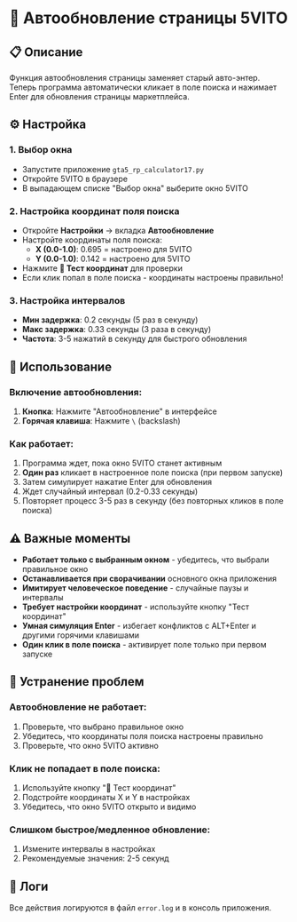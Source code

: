 # 🔄 Автообновление страницы 5VITO

## 📋 Описание
Функция автообновления страницы заменяет старый авто-энтер. Теперь программа автоматически кликает в поле поиска и нажимает Enter для обновления страницы маркетплейса.

## ⚙️ Настройка

### 1. Выбор окна
- Запустите приложение `gta5_rp_calculator17.py`
- Откройте 5VITO в браузере
- В выпадающем списке "Выбор окна" выберите окно 5VITO

### 2. Настройка координат поля поиска
- Откройте **Настройки** → вкладка **Автообновление**
- Настройте координаты поля поиска:
  - **X (0.0-1.0)**: 0.695 = настроено для 5VITO
  - **Y (0.0-1.0)**: 0.142 = настроено для 5VITO
- Нажмите **🎯 Тест координат** для проверки
- Если клик попал в поле поиска - координаты настроены правильно!

### 3. Настройка интервалов
- **Мин задержка**: 0.2 секунды (5 раз в секунду)
- **Макс задержка**: 0.33 секунды (3 раза в секунду)
- **Частота**: 3-5 нажатий в секунду для быстрого обновления

## 🚀 Использование

### Включение автообновления:
1. **Кнопка**: Нажмите "Автообновление" в интерфейсе
2. **Горячая клавиша**: Нажмите `\` (backslash)

### Как работает:
1. Программа ждет, пока окно 5VITO станет активным
2. **Один раз** кликает в настроенное поле поиска (при первом запуске)
3. Затем симулирует нажатие Enter для обновления
4. Ждет случайный интервал (0.2-0.33 секунды)
5. Повторяет процесс 3-5 раз в секунду (без повторных кликов в поле поиска)

## ⚠️ Важные моменты

- **Работает только с выбранным окном** - убедитесь, что выбрали правильное окно
- **Останавливается при сворачивании** основного окна приложения
- **Имитирует человеческое поведение** - случайные паузы и интервалы
- **Требует настройки координат** - используйте кнопку "Тест координат"
- **Умная симуляция Enter** - избегает конфликтов с ALT+Enter и другими горячими клавишами
- **Один клик в поле поиска** - активирует поле только при первом запуске

## 🔧 Устранение проблем

### Автообновление не работает:
1. Проверьте, что выбрано правильное окно
2. Убедитесь, что координаты поля поиска настроены правильно
3. Проверьте, что окно 5VITO активно

### Клик не попадает в поле поиска:
1. Используйте кнопку "🎯 Тест координат"
2. Подстройте координаты X и Y в настройках
3. Убедитесь, что окно 5VITO открыто и видимо

### Слишком быстрое/медленное обновление:
1. Измените интервалы в настройках
2. Рекомендуемые значения: 2-5 секунд

## 📝 Логи
Все действия логируются в файл `error.log` и в консоль приложения.
